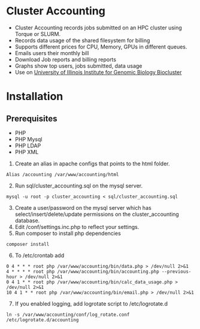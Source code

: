 # Cluster Accounting

- Cluster Accounting records jobs submitted on an HPC cluster using Torque or SLURM.
- Records data usage of the shared filesystem for billing
- Supports different prices for CPU, Memory, GPUs in different queues.
- Emails users their monthly bill
- Download Job reports and billing reports
- Graphs show top users, jobs submitted, data usage
- Use on [University of Illinois Institute for Genomic Biology Biocluster](http://biocluster.igb.illinois.edu)

# Installation

## Prerequisites
- PHP
- PHP Mysql
- PHP LDAP
- PHP XML


1.  Create an alias in apache configs that points to the html folder.  
```
Alias /accounting /var/www/accounting/html
```
2.  Run sql/cluster_accounting.sql on the mysql server.
```
mysql -u root -p cluster_accounting < sql/cluster_accounting.sql
```
3.  Create a user/password on the mysql server which has select/insert/delete/update permissions on the cluster_accounting database.
4.  Edit /conf/settings.inc.php to reflect your settings.
5.  Run composer to install php dependencies
```
composer install
```
6.  To /etc/crontab add
```
0 4 * * * root php /var/www/accounting/bin/data.php > /dev/null 2>&1
4 * * * * root php /var/www/accounting/bin/accounting.php --previous-hour > /dev/null 2>&1
0 4 1 * * root php /var/www/accounting/bin/calc_data_usage.php > /dev/null 2>&1
10 4 1 * * root php /var/www/accounting/bin/email.php > /dev/null 2>&1
```
7.  If you enabled logging, add logrotate script to /etc/logrotate.d
```
ln -s /var/www/accounting/conf/log_rotate.conf /etc/logrotate.d/accounting
```


